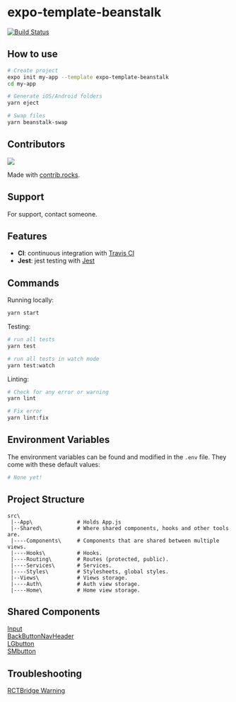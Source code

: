 # expo-template-beanstalk

[![Build Status](https://app.travis-ci.com/Nickolans/expo-template-beanstalk.svg?branch=main)](https://app.travis-ci.com/Nickolans/expo-template-beanstalk)

## How to use

```bash
# Create project
expo init my-app --template expo-template-beanstalk
cd my-app

# Generate iOS/Android folders
yarn eject

# Swap files
yarn beanstalk-swap
```

## Contributors

<a href="https://github.com/nickolans/expo-template-beanstalk/graphs/contributors">
  <img src="https://contrib.rocks/image?repo=nickolans/expo-template-beanstalk" />
</a>

Made with [contrib.rocks](https://contrib.rocks).

## Support

For support, contact someone.

## Features

- **CI**: continuous integration with [Travis CI](https://travis-ci.org)
- **Jest**: jest testing with [Jest](https://jestjs.io/)

## Commands

Running locally:

```bash
yarn start
```

Testing:

```bash
# run all tests
yarn test

# run all tests in watch mode
yarn test:watch
```

Linting:

```bash
# Check for any error or warning
yarn lint

# Fix error
yarn lint:fix
```

## Environment Variables

The environment variables can be found and modified in the `.env` file. They come with these default values:

```bash
# None yet!
```

## Project Structure

```
src\
 |--App\              # Holds App.js
 |--Shared\           # Where shared components, hooks and other tools are.
 |----Components\     # Components that are shared between multiple views.
 |----Hooks\          # Hooks.
 |----Routing\        # Routes (protected, public).
 |----Services\       # Services.
 |----Styles\         # Stylesheets, global styles.
 |--Views\            # Views storage.
 |----Auth\           # Auth view storage.
 |----Home\           # Home view storage.

```

## Shared Components

[Input](docs/components/Input.md)\
[BackButtonNavHeader](docs/components/BackButtonNavHeader.md)\
[LGbutton](docs/components/LGbutton.md)\
[SMbutton](docs/components/SMbutton.md)

## Troubleshooting

[RCTBridge Warning](https://amanhimself.dev/blog/rctbridge-required-dispatch-sync-to-load-warning)
